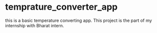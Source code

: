 # temprature_converter_app
this is a basic temperature converting app. This project is the part of my internship with Bharat intern.
